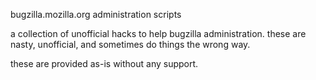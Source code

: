 bugzilla.mozilla.org administration scripts

a collection of unofficial hacks to help bugzilla administration.
these are nasty, unofficial, and sometimes do things the wrong way.

these are provided as-is without any support.
